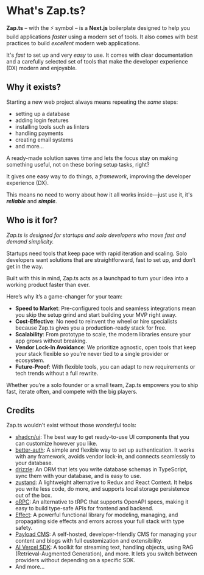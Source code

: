 # What's Zap.ts?

**Zap.ts** – with the ⚡️ symbol – is a **Next.js** boilerplate designed to help you build applications _faster_ using a modern set of tools. It also comes with best practices to build _excellent_ modern web applications.

It's _fast_ to set up and very _easy_ to use. It comes with clear documentation and a carefully selected set of tools that make the developer experience (DX) modern and enjoyable.

## Why it exists?

Starting a new web project always means repeating the _same_ steps:

- setting up a database
- adding login features
- installing tools such as linters
- handling payments
- creating email systems
- and more...

A ready-made solution saves time and lets the focus stay on making something useful, not on these boring setup tasks, right?

It gives one easy way to do things, a _framework_, improving the developer experience (DX).

This means no need to worry about how it all works inside—just use it, it's _**reliable**_ and _**simple**_.

## Who is it for?

_Zap.ts is designed for startups and solo developers who move fast and demand simplicity._

Startups need tools that keep pace with rapid iteration and scaling. Solo developers want solutions that are straightforward, fast to set up, and don’t get in the way.

Built with this in mind, Zap.ts acts as a launchpad to turn your idea into a working product faster than ever.

Here’s why it’s a game-changer for your team:

- **Speed to Market**: Pre-configured tools and seamless integrations mean you skip the setup grind and start building your MVP right away.
- **Cost-Effective**: No need to reinvent the wheel or hire specialists because Zap.ts gives you a production-ready stack for free.
- **Scalability**: From prototype to scale, the modern libraries ensure your app grows without breaking.
- **Vendor Lock-In Avoidance**: We prioritize agnostic, open tools that keep your stack flexible so you’re never tied to a single provider or ecosystem.
- **Future-Proof**: With flexible tools, you can adapt to new requirements or tech trends without a full rewrite.

Whether you’re a solo founder or a small team, Zap.ts empowers you to ship fast, iterate often, and compete with the big players.

## Credits

Zap.ts wouldn't exist without those _wonderful_ tools:

- [shadcn/ui](https://ui.shadcn.com/): The best way to get ready-to-use UI components that you can customize however you like.
- [better-auth](https://better-auth.com/): A simple and flexible way to set up authentication. It works with any framework, avoids vendor lock-in, and connects seamlessly to your database.
- [drizzle](https://orm.drizzle.team/): An ORM that lets you write database schemas in TypeScript, sync them with your database, and is easy to use.
- [zustand](https://zustand-demo.pmnd.rs/): A lightweight alternative to Redux and React Context. It helps you write less code, do more, and supports local storage persistence out of the box.
- [oRPC](https://orpc.unnoq.com/): An alternative to tRPC that supports OpenAPI specs, making it easy to build type-safe APIs for frontend and backend.
- [Effect](https://effect.website/): A powerful functional library for modeling, managing, and propagating side effects and errors across your full stack with type safety.
- [Payload CMS](https://payloadcms.com/): A self-hosted, developer-friendly CMS for managing your content and blogs with full customization and extensibility.
- [AI Vercel SDK](https://sdk.vercel.ai/): A toolkit for streaming text, handling objects, using RAG (Retrieval-Augmented Generation), and more. It lets you switch between providers without depending on a specific SDK.
- And more...

